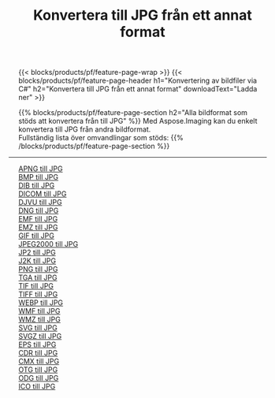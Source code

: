 ﻿---
title: Konvertera till JPG från ett annat format 
weight: 3920
url: /sv/java/conversion/to/jpg 
lang: sv
langdirlevel: 2
locales: zh-hans,ja,it,ru,de,es,fr,nl,id,lt,pl,pt,vi,tr,ko,zh-hant,ar,hi,th,sv,cs,uk,he
description: Med Aspose.Imaging kan du enkelt konvertera till JPG från andra format
---

{{< blocks/products/pf/feature-page-wrap >}}
{{< blocks/products/pf/feature-page-header h1="Konvertering av bildfiler via C#" h2="Konvertera till JPG från ett annat format" downloadText="Ladda ner" >}}


{{% blocks/products/pf/feature-page-section  h2="Alla bildformat som stöds att konvertera från till JPG" %}}
Med Aspose.Imaging kan du enkelt konvertera till JPG från andra bildformat.
<br/>
Fullständig lista över omvandlingar som stöds:
{{% /blocks/products/pf/feature-page-section %}}
<div class="container-fluid productfamilypage bg-gray">
    <div class="convertypes bg-gray agp-content section">
        <div class="container">
		<hr style="margin-left:-20px;"/>
		<div class="row other-converters">
		    <div class='col-md-2 other-converter remove-lp remove-rp'><a href="/imaging/sv/java/conversion/apng-to-jpg" >APNG till JPG</a></div>
<div class='col-md-2 other-converter remove-lp remove-rp'><a href="/imaging/sv/java/conversion/bmp-to-jpg" >BMP till JPG</a></div>
<div class='col-md-2 other-converter remove-lp remove-rp'><a href="/imaging/sv/java/conversion/dib-to-jpg" >DIB till JPG</a></div>
<div class='col-md-2 other-converter remove-lp remove-rp'><a href="/imaging/sv/java/conversion/dicom-to-jpg" >DICOM till JPG</a></div>
<div class='col-md-2 other-converter remove-lp remove-rp'><a href="/imaging/sv/java/conversion/djvu-to-jpg" >DJVU till JPG</a></div>
<div class='col-md-2 other-converter remove-lp remove-rp'><a href="/imaging/sv/java/conversion/dng-to-jpg" >DNG till JPG</a></div>
<div class='col-md-2 other-converter remove-lp remove-rp'><a href="/imaging/sv/java/conversion/emf-to-jpg" >EMF till JPG</a></div>
<div class='col-md-2 other-converter remove-lp remove-rp'><a href="/imaging/sv/java/conversion/emz-to-jpg" >EMZ till JPG</a></div>
<div class='col-md-2 other-converter remove-lp remove-rp'><a href="/imaging/sv/java/conversion/gif-to-jpg" >GIF till JPG</a></div>
<div class='col-md-2 other-converter remove-lp remove-rp'><a href="/imaging/sv/java/conversion/jpeg2000-to-jpg" >JPEG2000 till JPG</a></div>
<div class='col-md-2 other-converter remove-lp remove-rp'><a href="/imaging/sv/java/conversion/jp2-to-jpg" >JP2 till JPG</a></div>
<div class='col-md-2 other-converter remove-lp remove-rp'><a href="/imaging/sv/java/conversion/j2k-to-jpg" >J2K till JPG</a></div>
<div class='col-md-2 other-converter remove-lp remove-rp'><a href="/imaging/sv/java/conversion/png-to-jpg" >PNG till JPG</a></div>
<div class='col-md-2 other-converter remove-lp remove-rp'><a href="/imaging/sv/java/conversion/tga-to-jpg" >TGA till JPG</a></div>
<div class='col-md-2 other-converter remove-lp remove-rp'><a href="/imaging/sv/java/conversion/tif-to-jpg" >TIF till JPG</a></div>
<div class='col-md-2 other-converter remove-lp remove-rp'><a href="/imaging/sv/java/conversion/tiff-to-jpg" >TIFF till JPG</a></div>
<div class='col-md-2 other-converter remove-lp remove-rp'><a href="/imaging/sv/java/conversion/webp-to-jpg" >WEBP till JPG</a></div>
<div class='col-md-2 other-converter remove-lp remove-rp'><a href="/imaging/sv/java/conversion/wmf-to-jpg" >WMF till JPG</a></div>
<div class='col-md-2 other-converter remove-lp remove-rp'><a href="/imaging/sv/java/conversion/wmz-to-jpg" >WMZ till JPG</a></div>
<div class='col-md-2 other-converter remove-lp remove-rp'><a href="/imaging/sv/java/conversion/svg-to-jpg" >SVG till JPG</a></div>
<div class='col-md-2 other-converter remove-lp remove-rp'><a href="/imaging/sv/java/conversion/svgz-to-jpg" >SVGZ till JPG</a></div>
<div class='col-md-2 other-converter remove-lp remove-rp'><a href="/imaging/sv/java/conversion/eps-to-jpg" >EPS till JPG</a></div>
<div class='col-md-2 other-converter remove-lp remove-rp'><a href="/imaging/sv/java/conversion/cdr-to-jpg" >CDR till JPG</a></div>
<div class='col-md-2 other-converter remove-lp remove-rp'><a href="/imaging/sv/java/conversion/cmx-to-jpg" >CMX till JPG</a></div>
<div class='col-md-2 other-converter remove-lp remove-rp'><a href="/imaging/sv/java/conversion/otg-to-jpg" >OTG till JPG</a></div>
<div class='col-md-2 other-converter remove-lp remove-rp'><a href="/imaging/sv/java/conversion/odg-to-jpg" >ODG till JPG</a></div>
<div class='col-md-2 other-converter remove-lp remove-rp'><a href="/imaging/sv/java/conversion/ico-to-jpg" >ICO till JPG</a></div>
                </div>
        </div>
    </div>
</div>
<br/>


